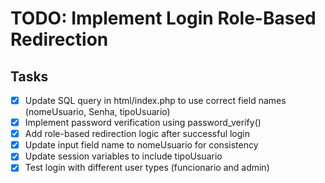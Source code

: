 # TODO: Implement Login Role-Based Redirection

## Tasks
- [x] Update SQL query in html/index.php to use correct field names (nomeUsuario, Senha, tipoUsuario)
- [x] Implement password verification using password_verify()
- [x] Add role-based redirection logic after successful login
- [x] Update input field name to nomeUsuario for consistency
- [x] Update session variables to include tipoUsuario
- [x] Test login with different user types (funcionario and admin)
